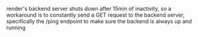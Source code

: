 render's backend server shuts down after 15min of inactivity, so a workaround is to constantly send a GET request to the backend server, specifically the /ping endpoint to make sure the backend is always up and running
